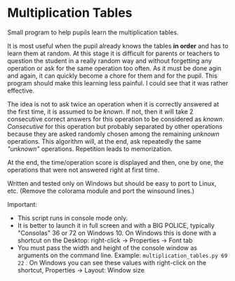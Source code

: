 # Multiplication Tables

Small program to help pupils learn the multiplication tables.

It is most useful when the pupil already knows the tables **in order** and has to learn them at random.
At this stage it is difficult for parents or teachers to question the student in a really random way and without forgetting any operation or ask for the same operation too often. As it must be done agin and again, it can quickly become a chore for them and for the pupil.
This program should make this learning less painful. I could see that it was rather effective.

The idea is not to ask twice an operation when it is correctly answered at the first time, it is assumed to be *known*. If not, then it will take 2 consecutive correct answers for this operation to be considered as *known*. *Consecutive* for this operation but probably separated by other operations because they are asked randomly chosen among the remaining *unknown* operations.
This algorithm will, at the end, ask repeatedly the same *"unknown"* operations. Repetition leads to memorization.

At the end, the time/operation score is displayed and then, one by one, the operations that were not answered right at first time.

Written and tested only on Windows but should be easy to port to Linux, etc. (Remove the colorama module and port the winsound lines.)

Important: 
- This script runs in console mode only. 
- It is better to launch it in full screen and with a BIG POLICE, typically "Consolas" 36 or 72 on Windows 10. On Windows this is done with a shortcut on the Desktop: right-click -> Properties -> Font tab
- You must pass the width and height of the console window as arguments on the command line. Example: `multiplication_tables.py 69 22` . On Windows you can see these values with right-click on the shortcut, Properties -> Layout: Window size
